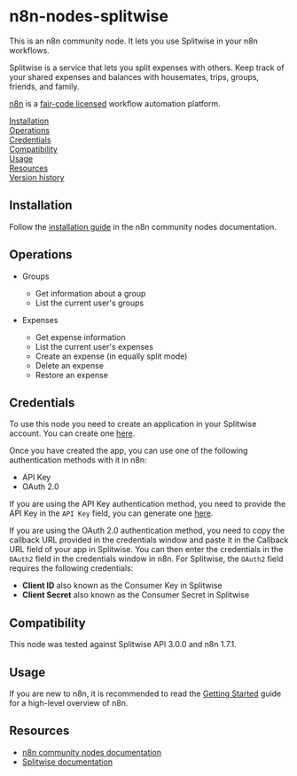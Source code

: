 # n8n-nodes-splitwise

This is an n8n community node. It lets you use Splitwise in your n8n workflows.

Splitwise is a service that lets you split expenses with others. Keep track of your shared expenses and balances with housemates, trips, groups, friends, and family. 

[n8n](https://n8n.io/) is a [fair-code licensed](https://docs.n8n.io/reference/license/) workflow automation platform.

[Installation](#installation)  
[Operations](#operations)  
[Credentials](#credentials)  <!-- delete if no auth needed -->  
[Compatibility](#compatibility)  
[Usage](#usage)  <!-- delete if not using this section -->  
[Resources](#resources)  
[Version history](#version-history)  <!-- delete if not using this section -->  

## Installation

Follow the [installation guide](https://docs.n8n.io/integrations/community-nodes/installation/) in the n8n community nodes documentation.

## Operations

- Groups
  - Get information about a group
  - List the current user's groups

- Expenses
  - Get expense information
  - List the current user's expenses
  - Create an expense (in equally split mode)
  - Delete an expense
  - Restore an expense

## Credentials

To use this node you need to create an application in your Splitwise account. You can create one [here](https://secure.splitwise.com/apps).

Once you have created the app, you can use one of the following authentication methods with it in n8n:

- API Key
- OAuth 2.0

If you are using the API Key authentication method, you need to provide the API Key in the `API Key` field, you can generate one [here](https://secure.splitwise.com/apps).

If you are using the OAuth 2.0 authentication method, you need to copy the callback URL provided in the credentials window and paste it in the Callback URL field of your app in Splitwise. You can then enter the credentials in the `OAuth2` field in the credentials window in n8n. For Splitwise, the `OAuth2` field requires the following credentials:

- **Client ID** also known as the Consumer Key in Splitwise
- **Client Secret** also known as the Consumer Secret in Splitwise

## Compatibility

This node was tested against Splitwise API 3.0.0 and n8n 1.7.1.

## Usage

If you are new to n8n, it is recommended to read the [Getting Started](https://docs.n8n.io/try-it-out/) guide for a high-level overview of n8n.

## Resources

* [n8n community nodes documentation](https://docs.n8n.io/integrations/community-nodes/)
* [Splitwise documentation](https://dev.splitwise.com/)
